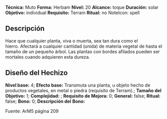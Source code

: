 
**Técnica:** Muto
**Forma:** Herbam
**Nivel:** 20
**Alcance:** toque 
**Duración:** solar  
**Objetivo:** individual
**Requisito:** Terram
**Ritual:** no
NoteIcon: spell




## Descripción 
<p>Hace que cualquier planta, viva o muerta, sea tan dura como el hierro. Afectará a cualquier cantidad (unida) de materia vegetal de hasta el tamaño de un pequeño árbol. Las plantas con bordes afilados pueden ser mortales cuando adquieren esta dureza.</p>

## Diseño del Hechizo 

**Nivel base:** 4; **Efecto base:** Transmuta una planta, u objeto hecho de productos vegetales, en metal o piedra (requisito de Terram).;  **Tamaño del **Objetivo:**** 1; **Complejidad:** ; **Requisito de Mejora:** 0; **General:** false; **Ritual:** false; **Bono:** 0; **Descripción del** **Bono:** 

Fuente: ArM5 página 209